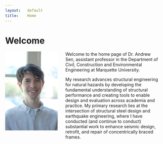 ```yaml
---
layout:   default
title:    Home
---
```

# Welcome

<img style="float:left;margin:0 25px 25px 0" src="assets/images/portrait.jpg" width="170"/> 
Welcome to the home page of Dr. Andrew Sen, assistant professor in the Department of Civil, Construction and Environmental Engineering at Marquette University.

My research advances structural engineering for natural hazards by developing the fundamental understanding of structural performance and creating tools to enable design and evaluation across academia and practice. My primary research lies at the intersection of structural steel design and earthquake engineering, where I have conducted (and continue to conduct) substantial work to enhance seismic design, retrofit, and repair of concentrically braced frames.

<!--
## About Marquette University

Marquette is located in Milwaukee, WI, near the shores of Lake Michigan.
-->
